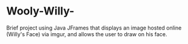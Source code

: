 # Wooly-Willy-

Brief project using Java JFrames that displays an image hosted online (Willy's Face) via imgur, and allows the user to draw on his face.   
